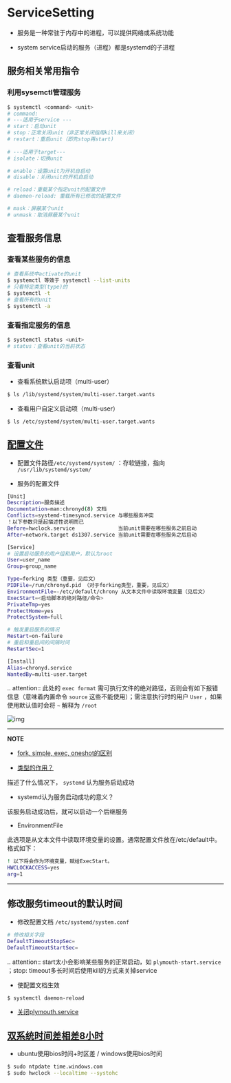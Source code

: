# ServiceSetting

- 服务是一种常驻于内存中的进程，可以提供网络或系统功能

- system service启动的服务（进程）都是systemd的子进程

## 服务相关常用指令

### 利用sysemctl管理服务

```bash
$ systemctl <command> <unit>
# command:
# ---适用于service ---
# start：启动unit
# stop：正常关闭unit（非正常关闭指用kill来关闭）
# restart：重启unit（即先stop再start)
 
# ---适用于target---
# isolate：切换unit

# enable：设置unit为开机自启动
# disable：关闭unit的开机自启动

# reload：重载某个指定unit的配置文件
# daemon-reload: 重载所有已修改的配置文件

# mask：屏蔽某个unit
# unmask：取消屏蔽某个unit
```

## 查看服务信息

### 查看某些服务的信息

```bash
# 查看系统中activate的unit
$ systemctl 等效于 systemctl --list-units
# 只看特定类型(type)的
$ systemctl -t
# 查看所有的unit
$ systemctl -a
```

### 查看指定服务的信息

```bash
$ systemctl status <unit>
# status：查看unit的当前状态
```

### 查看unit

- 查看系统默认启动项（multi-user）

```bash
$ ls /lib/systemd/system/multi-user.target.wants
```

- 查看用户自定义启动项（multi-user）

```bash
$ ls /etc/systemd/system/multi-user.target.wants
```

## [配置文件](http://www.ruanyifeng.com/blog/2016/03/systemd-tutorial-commands.html)

- 配置文件路径`/etc/systemd/system/` ：存软链接，指向 `/usr/lib/systemd/system/`

- 服务的配置文件

```bash
[Unit]
Description=服务描述
Documentation=man:chronyd(8) 文档
Conflicts=systemd-timesyncd.service 与哪些服务冲突
！以下参数只是起描述性说明而已
Before=hwclock.service              当前unit需要在哪些服务之前启动
After=network.target ds1307.service 当前unit需要在哪些服务之后启动

[Service]
# 设置启动服务的用户组和用户，默认为root
User=user_name
Group=group_name

Type=forking 类型（重要，见后文）
PIDFile=/run/chronyd.pid （对于forking类型，重要，见后文）
EnvironmentFile=-/etc/default/chrony 从文本文件中读取环境变量（见后文）
ExecStart=<启动脚本的绝对路径/命令>
PrivateTmp=yes
ProtectHome=yes
ProtectSystem=full

# 触发重启服务的情况
Restart=on-failure
# 重启和重启间的间隔时间
RestartSec=1

[Install]
Alias=chronyd.service
WantedBy=multi-user.target
```

.. attention:: 此处的 ``exec format`` 需可执行文件的绝对路径，否则会有如下报错信息（意味着内置命令 `source` 这些不能使用）；需注意执行时的用户 `User` ，如果使用默认值时会将 `~` 解释为 `/root`

![img](https://natsu-akatsuki.oss-cn-guangzhou.aliyuncs.com/img/vwJiU2P8Br10rlTg.png!thumbnail)

---

**NOTE**

- [fork, simple, exec, oneshot的区别](https://www.junmajinlong.com/linux/systemd/service_2/)

- [类型的作用？](http://www.jinbuguo.com/systemd/systemd.service.html)

描述了什么情况下， `systemd` 认为服务启动成功

- systemd认为服务启动成功的意义？

该服务启动成功后，就可以启动一个后继服务

- EnvironmentFile

此选项是从文本文件中读取环境变量的设置。通常配置文件放在/etc/default中。格式如下：

```bash
! 以下将会作为环境变量，赋给ExecStart。
HWCLOCKACCESS=yes
arg=1
```

---

## 修改服务timeout的默认时间

- 修改配置文档 `/etc/systemd/system.conf`

```bash
# 修改相关字段
DefaultTimeoutStopSec=   
DefaultTimeoutStartSec=
```

.. attention:: start太小会影响某些服务的正常启动，如 ``plymouth-start.service`` ；stop: timeout多长时间后使用kill的方式来关掉service

- 使配置文档生效

```bash
$ systemctl daemon-reload 
```

- [关闭plymouth.service](https://www.suse.com/support/kb/doc/?id=000019766)

## [双系统时间差相差8小时](https://www.cnblogs.com/zongfa/p/7723369.html)

- ubuntu使用bios时间+时区差 / windows使用bios时间

```bash
$ sudo ntpdate time.windows.com
$ sudo hwclock --localtime --systohc
```
